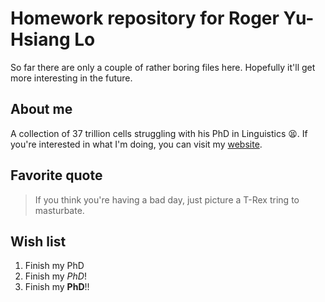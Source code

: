 # Homework repository for Roger Yu-Hsiang Lo
So far there are only a couple of rather boring files here. Hopefully it'll get more interesting in the future.

## About me
A collection of 37 trillion cells struggling with his PhD in Linguistics :tired_face:. If you're interested in what I'm doing, you can visit my [website](https://blogs.ubc.ca/rogeryhlo/).

## Favorite quote
> If you think you're having a bad day, just picture a T-Rex tring to masturbate.

## Wish list
1. Finish my PhD
2. Finish my *PhD*!
3. Finish my **PhD**!!
